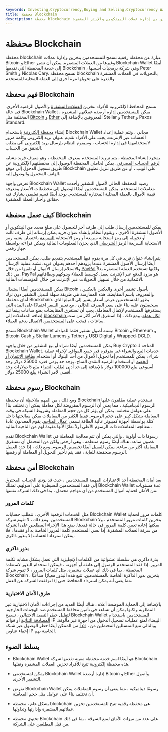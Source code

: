 ```yaml
---
keywords: Investing,Cryptocurrency,Buying and Selling,Cryptocurrency Wallets,Crypto Wallets
title: محفظة Blockchain
description: محفظة blockchain هي محفظة رقمية تمكن المستخدمين من إدارة عملات البيتكوين والإيثر المشفرة.
---
```


# محفظة Blockchain
محفظة blockchain عبارة عن محفظة رقمية تسمح للمستخدمين بتخزين وإدارة عملات Bitcoin و Ether وغيرها من العملات المشفرة. يمكن أن تشير Blockchain Wallet أيضًا إلى خدمة المحفظة التي تقدمها Blockchain ، وهي شركة برمجيات أسسها Peter Smith و Nicolas Cary. تسمح محفظة blockchain بالتحويلات في العملات المشفرة والقدرة على تحويلها مرة أخرى إلى العملة المحلية للمستخدم.

## فهم محفظة Blockchain

تسمح المحافظ الإلكترونية للأفراد بتخزين [العملات المشفرة](/cryptocurrency) والأصول الرقمية الأخرى. في حالة Blockchain Wallet ، يمكن للمستخدمين إدارة أرصدة عملاتهم المشفرة المختلفة مثل [Bitcoin](/bitcoin) و [Ether](/ethereum) المعروفين بالإضافة إلى Stellar و Tether و Paxos Standard.

إنشاء [محفظة إلكترونية](/digital-wallet) باستخدام Blockchain Wallet مجاني ، وتتم عملية إعداد الحساب عبر الإنترنت. يجب على الأفراد تقديم عنوان بريد إلكتروني وكلمة مرور لاستخدامهما في إدارة الحساب ، وسيقوم النظام بإرسال بريد إلكتروني آلي يطلب التحقق من الحساب.

بمجرد إنشاء المحفظة ، يتم تزويد المستخدم بمعرف المحفظة ، وهو معرف فريد مشابه [لرقم الحساب المصرفي](/account-number). يمكن لحاملي المحفظة الوصول إلى محفظتهم الإلكترونية عن طريق تسجيل الدخول إلى موقع Blockchain على الويب ، أو عن طريق تنزيل تطبيق الهاتف المحمول والوصول إليه.

تعرض واجهة Blockchain Wallet رصيد المحفظة الحالي لأصول التشفير وأحدث معاملات المستخدم. يمكن للمستخدمين أيضًا الوصول إلى مخططات الأسعار ومعرفة قيمة الأموال بالعملة المحلية المختارة للمستخدم. يوجد أيضًا قسم تعليمي يشارك فيه حقائق وأخبار العملة المشفرة.

## كيف تعمل محفظة Blockchain

يمكن للمستخدمين إرسال طلب إلى طرف آخر للحصول على مبلغ محدد من البيتكوين أو الأصول المشفرة الأخرى ، ويقوم النظام بإنشاء عنوان فريد يمكن إرساله إلى طرف ثالث أو تحويله إلى رمز استجابة سريعة أو رمز الاستجابة [السريعة](/quick-response-qr-code) باختصار. يشبه رمز الاستجابة السريعة الرمز [الشريطي](/barcode) الذي يخزن المعلومات المالية ويمكن قراءته بواسطة جهاز رقمي.

يتم إنشاء عنوان فريد في كل مرة يقوم فيها المستخدم بتقديم طلب. يمكن للمستخدمين أيضًا إرسال الأصول المشفرة عندما يزودهم أحدهم بعنوان فريد. تشبه عملية الإرسال والاستلام إرسال الأموال أو تلقيها من خلال [PayPal](/paypal) ولكنها تستخدم العملة المشفرة بدلاً من ذلك. PayPal هو مزود للدفع عبر الإنترنت يعمل كوسيط للعملاء وبنوكهم وبطاقاتهم الائتمانية من خلال تسهيل التحويلات عبر الإنترنت من خلال المؤسسات المالية.

يمكن للمستخدمين أيضًا استبدال Bitcoin بأصول تشفير أخرى والعكس بالعكس ، والمعروف باسم المقايضة. هذه الممارسة هي طريقة سهلة لتبديل التشفير دون ترك أمان محفظة Blockchain. يظهر للمستخدمين عرض أسعار يشير إلى المبلغ الذي سيحصلون عليه بناءً على [سعر الصرف الحالي](/exchangerate) ، مع تغيير السعر اعتمادًا على المدة التي يستغرقها المستخدم لإكمال المعاملة. يجب أن تستغرق المقايضات بضع ساعات بينما تتم إضافة المعاملات إلى [blockchain لكل عملة](/blockchain). ومع ذلك ، إذا استغرق الأمر أكثر من ست ساعات ، فيجب على المستخدمين الاتصال بدعم العملاء.

تسمح Blockchain Wallet بستة أصول تشفير فقط للمبادلة: Bitcoin و Ethereum و Bitcoin Cash و Stellar Lumens و Tether و USD Digital و Wrapped-DGLD.

يمكن للمستخدمين أيضًا شراء أو بيع التشفير من خلال واجهة Buy Crypto المتاحة لـ Blockchain Wallet. خدمات البيع والشراء غير متوفرة في جميع المواقع. لإجراء عملية شراء ، يمكن للمستخدم إما تحويل الأموال من أحد البنوك أو استخدام [بطاقة الائتمان أو الخصم](/debitcard) أو استخدام الرصيد النقدي المتاح. يوجد حد يومي قدره 25000 دولار وحد أسبوعي يبلغ 100000 دولار بالإضافة إلى حد أدنى لطلب الشراء يبلغ 5 دولارات وحد أقصى لأمر الشراء يبلغ 25000 دولار.

## رسوم محفظة Blockchain

ومع ذلك ، من المهم ملاحظة أن محفظة Blockchain تستخدم عملية يطلقون عليها الرسوم الديناميكية ، مما يعني أن الرسوم المفروضة لكل معاملة يمكن أن تختلف بناءً على عوامل مختلفة. يمكن أن يؤثر كل من حجم المعاملة وشروط الشبكة في وقت المعاملة بشكل كبير على حجم الرسوم. فقط الكثير من المعاملات يمكن معالجتها داخل كتلة بواسطة أجهزة كمبيوتر عالية الطاقة تسمى [عمال المناجم](/bitcoin-mining). يقوم المعدنون عادةً بمعالجة المعاملات ذات الرسوم الأعلى أولاً نظرًا لأنها مفيدة لهم من الناحية المالية.

تقدم Blockchain Wallet رسومًا ذات أولوية ، والتي يمكن أن تتم معالجة المعاملة في غضون ساعة. هناك أيضًا رسوم منتظمة ، وهي أرخص ولكن من المحتمل أن تستغرق المعاملة أكثر من ساعة. يمكن للعميل أيضًا تخصيص الرسوم. ومع ذلك ، إذا حدد العميل الرسوم منخفضة للغاية ، فقد يتم تأخير التحويل أو المعاملة أو رفضها.

## أمن محفظة Blockchain

يعد أمان المحفظة أحد الاعتبارات المهمة للمستخدمين ، حيث قد يؤدي الحساب المخترق إلى فقد المستخدمين للسيطرة على أصولهم. تمتلك Blockchain Wallet عدة مستويات من الأمان لحماية أموال المستخدم من أي مهاجم محتمل ، بما في ذلك الشركة نفسها.

### كلمات المرور

مثل الخدمات الرقمية الأخرى ، تتطلب حسابات Blockchain Wallet كلمات مرور لحماية المستخدمين. ومع ذلك ، لا تقوم شركة Blockchain بتخزين كلمات مرور المستخدم ، ولا يمكنها إعادة تعيين كلمة المرور في حالة فقدها. يمنع هذا الإجراء المطلعين على الشركة من سرقة العملات المشفرة. إذا نسي المستخدم كلمة المرور الخاصة به أو فقدها ، فلا يمكن استرداد الحساب إلا ببذور ذاكري.

### بذور ذاكري

بذرة ذاكري هي سلسلة عشوائية من الكلمات الإنجليزية التي تعمل بشكل مشابه لكلمة المرور. إذا فقد المستخدم الوصول إلى هاتفه أو أجهزته ، فيمكن استخدام البذور لاستعادة المحفظة ، بما في ذلك أي عملات مشفرة. مثل كلمات المرور ، لا تقوم شركة Blockchain بتخزين بذور الذاكرة الخاصة بالمستخدمين. تتبع هذه البذور معيارًا صناعيًا ، مما يعني أنه يمكن استرداد المحافظ حتى إذا توقفت الشركة عن العمل.

### طرق الأمان الاختيارية

بالإضافة إلى الحماية الموضحة أعلاه ، هناك أيضًا العديد من إجراءات الأمان الاختيارية غير المطلوبة ولكنها يمكن أن تساعد في تأمين محافظ المستخدم ضد الهجمات الخارجية. لتقليل خطر [التصيد الاحتيالي](/phishing) ، تسمح Blockchain Wallet للمستخدمين باستخدام [المصادقة الثنائية](/twofactor-authentication-2fa) أو قوائم IP البيضاء لمنع عمليات تسجيل الدخول من أجهزة غير مألوفة. من الممكن أيضًا حظر الوصول عبر شبكة [Tor](/tor) ، وبالتالي منع المتسللين المحتملين من إخفاء عناوين IP الخاصة بهم.

## يسلط الضوء

- Blockchain Wallet هو أيضًا اسم خدمة محفظة معينة تقدمها شركة Blockchain. هذه محفظة إلكترونية تتيح للأفراد تخزين العملات المشفرة ونقلها.

- يمكن لمستخدمي Blockchain Wallet إدارة أرصدة Bitcoin و Ether وأصول التشفير الأخرى.

- تفرض Blockchain Wallet رسومًا ديناميكية ، مما يعني أن رسوم المعاملات يمكن أن تختلف بناءً على عوامل مثل حجم المعاملة.

- بشكل عام ، محفظة blockchain هي محفظة رقمية تتيح للمستخدمين تخزين عملاتهم المشفرة وإدارتها وتداولها.

- تحتوي محفظة Blockchain على عدد من ميزات الأمان لمنع السرقة ، بما في ذلك من قبل المطلعين على الشركة.

